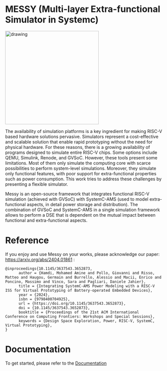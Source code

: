 # MESSY (Multi-layer Extra-functional Simulator in Systemc)

<img src="docs/images/logo.webp" alt="drawing" width="300"/>

The availability of simulation platforms is a key ingredient for making RISC-V based hardware solutions pervasive. Simulators represent a cost-effective and scalable solution that enable rapid prototyping without the need for physical hardware. For these reasons, there is a growing availability of programs designed to simulate entire RISC-V chips. Some options include QEMU, Simulink, Renode, and GVSoC. However, these tools present some limitations. Most of them only simulate the computing core with scarce possibilities to perform system-level simulations. Moreover, they simulate only functional features, with poor support for extra-functional properties such as power consumption. This work tries to address these challenges by presenting a flexible simulator.

Messy is an open-source framework that integrates functional RISC-V simulation (achieved with GVSoC) with SystemC-AMS (used to model extra-functional aspects, in detail power storage and distribution). The combination of GVSoC and SystemC-AMS in a single simulation framework allows to perform a DSE that is dependent on the mutual impact between functional and extra-functional aspects. 

# Reference

If you enjoy and use Messy on your works, please acknowledge our paper: https://arxiv.org/abs/2404.01861 :
```
@inproceedings{10.1145/3637543.3652873,
      author = {Hamdi, Mohamed Amine and Pollo, Giovanni and Risso, Matteo and Haugou, Germain and Burrello, Alessio and Macii, Enrico and Poncino, Massimo and Vinco, Sara and Pagliari, Daniele Jahier},
      title = {Integrating SystemC-AMS Power Modeling with a RISC-V ISS for Virtual Prototyping of Battery-operated Embedded Devices},
      year = {2024},
      isbn = {9798400704925},
      url = {https://doi.org/10.1145/3637543.3652873},
      doi = {10.1145/3637543.3652873},
      booktitle = {Proceedings of the 21st ACM International Conference on Computing Frontiers: Workshops and Special Sessions},
      keywords = {Design Space Exploration, Power, RISC-V, SystemC, Virtual Prototyping},
}
```

# Documentation

To get started, please refer to the [Documentation](https://eml-eda.github.io/messy/)
